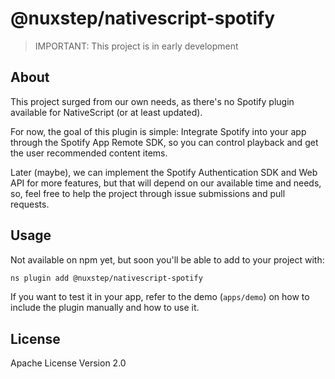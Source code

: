# @nuxstep/nativescript-spotify

> IMPORTANT: This project is in early development

## About

This project surged from our own needs, as there's no Spotify plugin available for NativeScript (or at least updated).

For now, the goal of this plugin is simple: Integrate Spotify into your app through the Spotify App Remote SDK, so you can control playback and get the user recommended content items.

Later (maybe), we can implement the Spotify Authentication SDK and Web API for more features, but that will depend on our available time and needs, so, feel free to help the project through issue submissions and pull requests.

## Usage

Not available on npm yet, but soon you'll be able to add to your project with:

```bash
ns plugin add @nuxstep/nativescript-spotify
```

If you want to test it in your app, refer to the demo (`apps/demo`) on how to include the plugin manually and how to use it.

## License

Apache License Version 2.0
